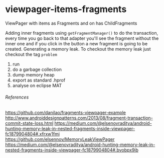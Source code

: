 # viewpager-items-fragments
ViewPager with items as Fragments and on has ChildFragments

Adding inner fragments using ```getFragmentManager()``` to do the transaction, every time you go back to that adapter you'll see the fragment without the inner one and if you click in the button a new fragment is going to be created. Generating a memory leak.
To checkout the memory leak just checkout the tag ```problem``` 
1.  run
2.  do a garbage collection 
3.  dump memory heap
4.  export as standard .hprof
5.  analyse on eclipse MAT

###### References
https://github.com/danilao/fragments-viewpager-example
http://www.androiddesignpatterns.com/2013/08/fragment-transaction-commit-state-loss.html
https://medium.com/@elsenovraditya/android-hunting-memory-leak-in-nested-fragments-inside-viewpager-fc1879904804#.xfrxw1fmi
https://github.com/elsennov/MemoryLeakViewPager
https://medium.com/@elsenovraditya/android-hunting-memory-leak-in-nested-fragments-inside-viewpager-fc1879904804#.bvobpx9ib
